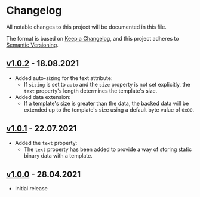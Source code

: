 # Changelog

All notable changes to this project will be documented in this file.

The format is based on [Keep a Changelog](https://keepachangelog.com/en/1.0.0/),
and this project adheres to [Semantic Versioning](https://semver.org/spec/v2.0.0.html).

## [v1.0.2] - 18.08.2021

- Added auto-sizing for the text attribute:
  - If `sizing` is set to `auto` and the `size` property is not set explicitly,
    the `text` property's length determines the template's size.
- Added data extension:
  - If a template's size is greater than the data, the backed data will be 
    extended up to the template's size using a default byte value of `0x00`.

## [v1.0.1] - 22.07.2021

- Added the `text` property:
    - The `text` property has been added to provide a way of storing static
      binary data with a template.

## [v1.0.0] - 28.04.2021

- Initial release

[v1.0.0]: https://github.com/denisvasilik/binalyzer-core/tree/v1.0.0
[v1.0.1]: https://github.com/denisvasilik/binalyzer-core/tree/v1.0.1
[v1.0.2]: https://github.com/denisvasilik/binalyzer-core/tree/v1.0.2
